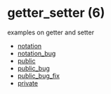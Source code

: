# getter_setter (6)
examples on getter and setter

+ [notation](notation.py)
+ [notation_bug](notation_bug.py)
+ [public](public.py)
+ [public_bug](public_bug.py)
+ [public_bug_fix](public_bug_fix.py)
+ [private](private.py)

<!--
https://realpython.com/python-getter-setter/
https://www.geeksforgeeks.org/private-variables-python/
https://betterprogramming.pub/p-9024f4c1dd4
-->
